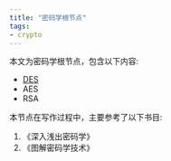 ```yaml
---
title: "密码学根节点"
tags:
- crypto
---
```


本文为密码学根节点，包含以下内容:

- [DES](crypto/DES.md)
- AES
- RSA

本节点在写作过程中，主要参考了以下书目:

1. 《深入浅出密码学》
1. 《图解密码学技术》